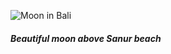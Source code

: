 ![Moon in Bali](https://user-images.githubusercontent.com/80808877/111608369-194afb80-8814-11eb-8eda-e09dfcf9fa54.JPG)
##### Beautiful moon above Sanur beach
